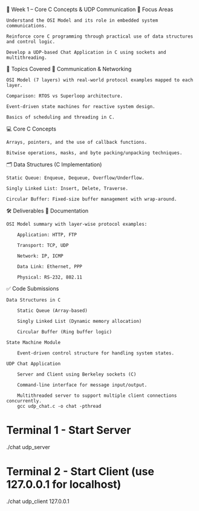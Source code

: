 📅 Week 1 – Core C Concepts & UDP Communication
🎯 Focus Areas

    Understand the OSI Model and its role in embedded system communications.

    Reinforce core C programming through practical use of data structures and control logic.

    Develop a UDP-based Chat Application in C using sockets and multithreading.

📘 Topics Covered
📡 Communication & Networking

    OSI Model (7 layers) with real-world protocol examples mapped to each layer.

    Comparison: RTOS vs Superloop architecture.

    Event-driven state machines for reactive system design.

    Basics of scheduling and threading in C.

💻 Core C Concepts

    Arrays, pointers, and the use of callback functions.

    Bitwise operations, masks, and byte packing/unpacking techniques.

🗂️ Data Structures (C Implementation)

    Static Queue: Enqueue, Dequeue, Overflow/Underflow.

    Singly Linked List: Insert, Delete, Traverse.

    Circular Buffer: Fixed-size buffer management with wrap-around.

🛠️ Deliverables
🧠 Documentation

    OSI Model summary with layer-wise protocol examples:

        Application: HTTP, FTP

        Transport: TCP, UDP

        Network: IP, ICMP

        Data Link: Ethernet, PPP

        Physical: RS-232, 802.11

✅ Code Submissions

    Data Structures in C

        Static Queue (Array-based)

        Singly Linked List (Dynamic memory allocation)

        Circular Buffer (Ring buffer logic)

    State Machine Module

        Event-driven control structure for handling system states.

    UDP Chat Application

        Server and Client using Berkeley sockets (C)

        Command-line interface for message input/output.

        Multithreaded server to support multiple client connections concurrently.
        gcc udp_chat.c -o chat -pthread

# Terminal 1 - Start Server
./chat udp_server

# Terminal 2 - Start Client (use 127.0.0.1 for localhost)
./chat udp_client 127.0.0.1

